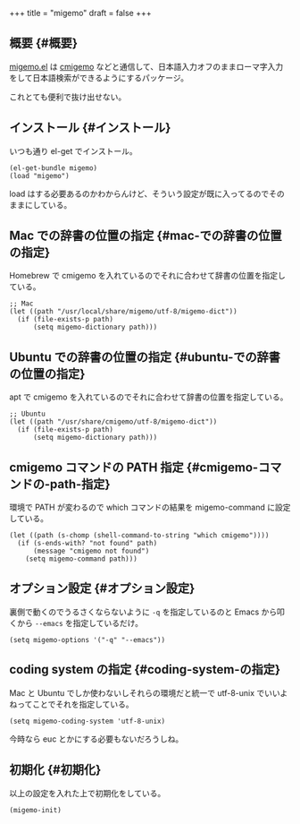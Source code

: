 +++
title = "migemo"
draft = false
+++

## 概要 {#概要}

[migemo.el](https://github.com/emacs-jp/migemo) は [cmigemo](https://github.com/koron/cmigemo) などと通信して、日本語入力オフのままローマ字入力をして日本語検索ができるようにするパッケージ。

これとても便利で抜け出せない。


## インストール {#インストール}

いつも通り el-get でインストール。

```emacs-lisp
(el-get-bundle migemo)
(load "migemo")
```

load はする必要あるのかわからんけど、そういう設定が既に入ってるのでそのままにしている。


## Mac での辞書の位置の指定 {#mac-での辞書の位置の指定}

Homebrew で cmigemo を入れているのでそれに合わせて辞書の位置を指定している。

```emacs-lisp
;; Mac
(let ((path "/usr/local/share/migemo/utf-8/migemo-dict"))
  (if (file-exists-p path)
      (setq migemo-dictionary path)))
```


## Ubuntu での辞書の位置の指定 {#ubuntu-での辞書の位置の指定}

apt で cmigemo を入れているのでそれに合わせて辞書の位置を指定している。

```emacs-lisp
;; Ubuntu
(let ((path "/usr/share/cmigemo/utf-8/migemo-dict"))
  (if (file-exists-p path)
      (setq migemo-dictionary path)))
```


## cmigemo コマンドの PATH 指定 {#cmigemo-コマンドの-path-指定}

環境で PATH が変わるので which コマンドの結果を migemo-command に設定している。

```emacs-lisp
(let ((path (s-chomp (shell-command-to-string "which cmigemo"))))
  (if (s-ends-with? "not found" path)
      (message "cmigemo not found")
    (setq migemo-command path)))
```


## オプション設定 {#オプション設定}

裏側で動くのでうるさくならないように `-q` を指定しているのと
Emacs から叩くから `--emacs` を指定しているだけ。

```emacs-lisp
(setq migemo-options '("-q" "--emacs"))
```


## coding system の指定 {#coding-system-の指定}

Mac と Ubuntu でしか使わないしそれらの環境だと統一で utf-8-unix でいいよねってことでそれを指定している。

```emacs-lisp
(setq migemo-coding-system 'utf-8-unix)
```

今時なら euc とかにする必要もないだろうしね。


## 初期化 {#初期化}

以上の設定を入れた上で初期化をしている。

```emacs-lisp
(migemo-init)
```
